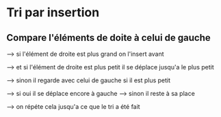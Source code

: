 # Tri par insertion

## Compare l'éléments de doite à celui de gauche

--> si l'élément de droite est plus grand on l'insert avant

--> et si l'élément de droite est plus petit il se déplace jusqu'a le plus petit

--> sinon il regarde avec celui de gauche si il est plus petit 

--> si oui il se déplace encore à gauche --> sinon il reste à sa place 

--> on répéte cela jusqu'a ce que le tri a été fait
